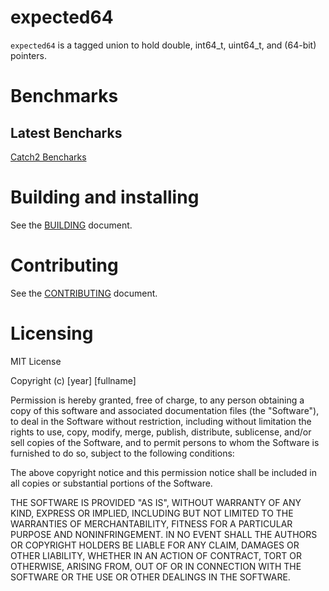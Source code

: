 # expected64

`expected64` is a tagged union to hold double, int64_t, uint64_t, and (64-bit) pointers.

# Benchmarks

## Latest Bencharks

[Catch2 Bencharks](https://mispriced.github.io/expected64/benchmark_results.html)

# Building and installing

See the [BUILDING](BUILDING.md) document.

# Contributing

See the [CONTRIBUTING](CONTRIBUTING.md) document.

# Licensing

MIT License

Copyright (c) [year] [fullname]

Permission is hereby granted, free of charge, to any person obtaining a copy
of this software and associated documentation files (the "Software"), to deal
in the Software without restriction, including without limitation the rights
to use, copy, modify, merge, publish, distribute, sublicense, and/or sell
copies of the Software, and to permit persons to whom the Software is
furnished to do so, subject to the following conditions:

The above copyright notice and this permission notice shall be included in all
copies or substantial portions of the Software.

THE SOFTWARE IS PROVIDED "AS IS", WITHOUT WARRANTY OF ANY KIND, EXPRESS OR
IMPLIED, INCLUDING BUT NOT LIMITED TO THE WARRANTIES OF MERCHANTABILITY,
FITNESS FOR A PARTICULAR PURPOSE AND NONINFRINGEMENT. IN NO EVENT SHALL THE
AUTHORS OR COPYRIGHT HOLDERS BE LIABLE FOR ANY CLAIM, DAMAGES OR OTHER
LIABILITY, WHETHER IN AN ACTION OF CONTRACT, TORT OR OTHERWISE, ARISING FROM,
OUT OF OR IN CONNECTION WITH THE SOFTWARE OR THE USE OR OTHER DEALINGS IN THE
SOFTWARE.
